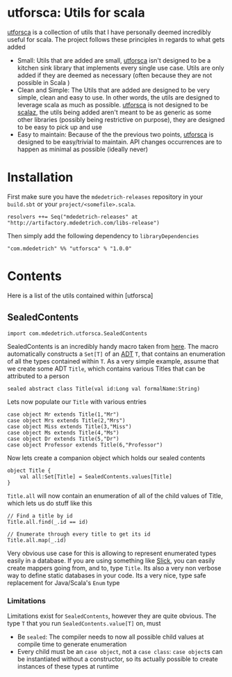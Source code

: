 # utforsca: Utils for scala

[utforsca][1] is a collection of utils that I have personally deemed incredibly useful for scala. The project follows these principles
in regards to what gets added

* Small: Utils that are added are small, [utforsca][1] isn't designed to be a kitchen sink library that implements every single use case. Utils
    are only added if they are deemed as necessary (often because they are not possible in Scala )
* Clean and Simple: The Utils that are added are designed to be very simple, clean and easy to use. In other words, the utils are designed to leverage
    scala as much as possible. [utforsca][1] is not designed to be [scalaz][2], the utils being added aren't meant to be as generic as some other
    libraries (possibly being restrictive on purpose), they are designed to be easy to pick up and use
* Easy to maintain: Because of the the previous two points, [utforsca][1] is designed to be easy/trivial to maintain. API changes occurrences
    are to happen as minimal as possible (ideally never)

# Installation

First make sure you have the `mdedetrich-releases` repository in your `build.sbt` or your `project/<somefile>.scala`.

    resolvers ++= Seq("mdedetrich-releases" at "http://artifactory.mdedetrich.com/libs-release")

Then simply add the following dependency to `libraryDependencies`

    "com.mdedetrich" %% "utforsca" % "1.0.0"


# Contents

Here is a list of the utils contained within [utforsca]

## SealedContents

    import com.mdedetrich.utforsca.SealedContents

SealedContents is an incredibly handy macro taken from [here](http://stackoverflow.com/questions/13671734/iteration-over-a-sealed-trait-in-scala).
The macro automatically constructs a `Set[T]` of an [ADT](http://en.wikipedia.org/wiki/Abstract_data_type) `T`, that contains an enumeration of all the types
contained within `T`. As a very simple example, assume that we create some ADT `Title`, which contains various Titles that can be attributed to a person

    sealed abstract class Title(val id:Long val formalName:String)

Lets now populate our `Title` with various entries

    case object Mr extends Title(1,"Mr")
    case object Mrs extends Title(2,"Mrs")
    case object Miss extends Title(3,"Miss")
    case object Ms extends Title(4,"Ms")
    case object Dr extends Title(5,"Dr")
    case object Professor extends Title(6,"Professor")

Now lets create a companion object which holds our sealed contents

    object Title {
        val all:Set[Title] = SealedContents.values[Title]
    }

`Title.all` will now contain an enumeration of all of the child values of Title, which lets us do stuff like this

    // Find a title by id
    Title.all.find(_.id == id)

    // Enumerate through every title to get its id
    Title.all.map(_.id)

Very obvious use case for this is allowing to represent enumerated types easily in a database. If you are using something
like [Slick][3], you can easily create mappers going from, and to, type `Title`. Its also a very non verbose way to define static
databases in your code. Its a very nice, type safe replacement for Java/Scala's `Enum` type

### Limitations

Limitations exist for `SealedContents`, however they are quite obvious. The type `T` that you run `SealedContents.value[T]` on, must

* Be `sealed`: The compiler needs to now all possible child values at compile time to generate enumeration
* Every child must be an `case object`, not a `case class`: `case object`s can be instantiated without a constructor, so its actually
possible to create instances of these types at runtime

[1]:https://github.com/mdedetrich/utforsca
[2]:https://github.com/scalaz/scalaz
[3]:http://slick.typesafe.com/